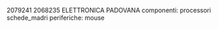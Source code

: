 2079241 
2068235
ELETTRONICA PADOVANA
componenti:
    processori
    schede_madri
periferiche:
    mouse
